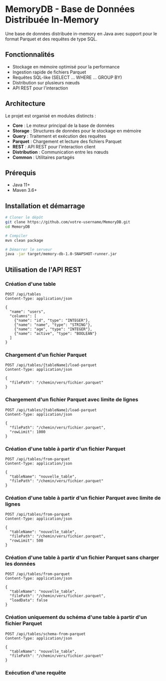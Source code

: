 # MemoryDB - Base de Données Distribuée In-Memory

Une base de données distribuée in-memory en Java avec support pour le format Parquet et des requêtes de type SQL.

## Fonctionnalités

- Stockage en mémoire optimisé pour la performance
- Ingestion rapide de fichiers Parquet
- Requêtes SQL-like (SELECT ... WHERE ... GROUP BY)
- Distribution sur plusieurs nœuds
- API REST pour l'interaction

## Architecture

Le projet est organisé en modules distincts :

- **Core** : Le moteur principal de la base de données
- **Storage** : Structures de données pour le stockage en mémoire
- **Query** : Traitement et exécution des requêtes
- **Parquet** : Chargement et lecture des fichiers Parquet
- **REST** : API REST pour l'interaction client
- **Distribution** : Communication entre les nœuds
- **Common** : Utilitaires partagés

## Prérequis

- Java 11+
- Maven 3.6+

## Installation et démarrage

```bash
# Cloner le dépôt
git clone https://github.com/votre-username/MemoryDB.git
cd MemoryDB

# Compiler
mvn clean package

# Démarrer le serveur
java -jar target/memory-db-1.0-SNAPSHOT-runner.jar
```

## Utilisation de l'API REST

### Création d'une table
```
POST /api/tables
Content-Type: application/json

{
  "name": "users",
  "columns": [
    {"name": "id", "type": "INTEGER"},
    {"name": "name", "type": "STRING"},
    {"name": "age", "type": "INTEGER"},
    {"name": "active", "type": "BOOLEAN"}
  ]
}
```

### Chargement d'un fichier Parquet
```
POST /api/tables/{tableName}/load-parquet
Content-Type: application/json

{
  "filePath": "/chemin/vers/fichier.parquet"
}
```

### Chargement d'un fichier Parquet avec limite de lignes
```
POST /api/tables/{tableName}/load-parquet
Content-Type: application/json

{
  "filePath": "/chemin/vers/fichier.parquet",
  "rowLimit": 1000
}
```

### Création d'une table à partir d'un fichier Parquet
```
POST /api/tables/from-parquet
Content-Type: application/json

{
  "tableName": "nouvelle_table",
  "filePath": "/chemin/vers/fichier.parquet"
}
```

### Création d'une table à partir d'un fichier Parquet avec limite de lignes
```
POST /api/tables/from-parquet
Content-Type: application/json

{
  "tableName": "nouvelle_table",
  "filePath": "/chemin/vers/fichier.parquet",
  "rowLimit": 500
}
```

### Création d'une table à partir d'un fichier Parquet sans charger les données
```
POST /api/tables/from-parquet
Content-Type: application/json

{
  "tableName": "nouvelle_table",
  "filePath": "/chemin/vers/fichier.parquet",
  "loadData": false
}
```

### Création uniquement du schéma d'une table à partir d'un fichier Parquet
```
POST /api/tables/schema-from-parquet
Content-Type: application/json

{
  "tableName": "nouvelle_table",
  "filePath": "/chemin/vers/fichier.parquet"
}
```

### Exécution d'une requête
```